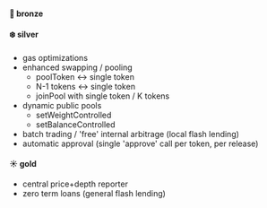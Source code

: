 #### 🍂 bronze


#### ❄️  silver

* gas optimizations
* enhanced swapping / pooling
    - poolToken <-> single token
    - N-1 tokens <-> single token
    - joinPool with single token / K tokens
* dynamic public pools
    - setWeightControlled
    - setBalanceControlled
* batch trading / 'free' internal arbitrage (local flash lending)
* automatic approval (single 'approve' call per token, per release)

#### ☀️  gold

* central price+depth reporter
* zero term loans (general flash lending)
